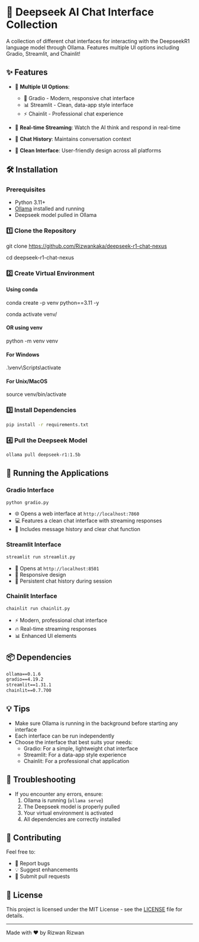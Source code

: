 # 🤖 Deepseek AI Chat Interface Collection

A collection of different chat interfaces for interacting with the DeepseekR1 language model through Ollama. Features multiple UI options including Gradio, Streamlit, and Chainlit! 

## ✨ Features

- 🎯 **Multiple UI Options**:
  - 🚀 Gradio - Modern, responsive chat interface
  - 📊 Streamlit - Clean, data-app style interface
  - ⚡ Chainlit - Professional chat experience

- 🔄 **Real-time Streaming**: Watch the AI think and respond in real-time
- 💬 **Chat History**: Maintains conversation context
- 🎨 **Clean Interface**: User-friendly design across all platforms

## 🛠️ Installation

### Prerequisites

- Python 3.11+ 
- [Ollama](https://ollama.com/) installed and running
- Deepseek model pulled in Ollama

### 1️⃣ Clone the Repository

git clone https://github.com/Rizwankaka/deepseek-r1-chat-nexus

cd deepseek-r1-chat-nexus

### 2️⃣ Create Virtual Environment
#### Using conda
conda create -p venv python==3.11 -y

conda activate venv/

#### OR using venv
python -m venv venv
#### For Windows
.\venv\Scripts\activate
#### For Unix/MacOS
source venv/bin/activate

### 3️⃣ Install Dependencies
```bash
pip install -r requirements.txt
```
### 4️⃣ Pull the Deepseek Model
```bash
ollama pull deepseek-r1:1.5b
```
## 🚀 Running the Applications

### Gradio Interface
```bash
python gradio.py
```
- 🌐 Opens a web interface at `http://localhost:7860`
- 💻 Features a clean chat interface with streaming responses
- 🔄 Includes message history and clear chat function

### Streamlit Interface
```bash
streamlit run streamlit.py
```
- 🎯 Opens at `http://localhost:8501`
- 📱 Responsive design
- 📝 Persistent chat history during session

### Chainlit Interface
```bash
chainlit run chainlit.py
```
- ⚡ Modern, professional chat interface
- 🔥 Real-time streaming responses
- 📊 Enhanced UI elements

## 📦 Dependencies

```txt
ollama==0.1.6
gradio==4.19.2
streamlit==1.31.1
chainlit==0.7.700
```
## 💡 Tips

- Make sure Ollama is running in the background before starting any interface
- Each interface can be run independently
- Choose the interface that best suits your needs:
  - Gradio: For a simple, lightweight chat interface
  - Streamlit: For a data-app style experience
  - Chainlit: For a professional chat application

## 🔧 Troubleshooting

- If you encounter any errors, ensure:
  1. Ollama is running (`ollama serve`)
  2. The Deepseek model is properly pulled
  3. Your virtual environment is activated
  4. All dependencies are correctly installed

## 🤝 Contributing

Feel free to:
- 🐛 Report bugs
- 💡 Suggest enhancements
- 🔀 Submit pull requests

## 📄 License

This project is licensed under the MIT License - see the [LICENSE](https://github.com/Rizwankaka/deepseek-r1-chat-nexus/blob/main/LICENSE) file for details.

---
Made with ❤️ by Rizwan Rizwan

